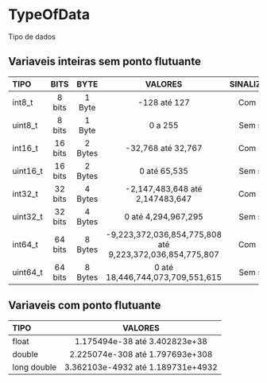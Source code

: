 # TypeOfData
Tipo de dados

## Variaveis inteiras sem ponto flutuante
| TIPO | BITS | BYTE | VALORES | SINALIZACAO |
| :--- | :---: | :---: | :---: | :---: |
| int8_t | 8 bits | 1 Byte | -128 até 127 | Com sinal |
| uint8_t | 8 bits | 1 Byte | 0 a 255 | Sem sinal |
| int16_t | 16 bits | 2 Bytes | -32,768 até 32,767 | Com sinal |
| uint16_t | 16 bits | 2 Bytes | 0 até 65,535 | Sem sinal |
| int32_t | 32 bits | 4 Bytes | -2,147,483,648 até 2,147483,647 | Com sinal |
| uint32_t | 32 bits | 4 Bytes | 0 até 4,294,967,295 | Sem sinal |
| int64_t | 64 bits | 8 Bytes | -9,223,372,036,854,775,808 até 9,223,372,036,854,775,807 | Com sinal |
| uint64_t | 64 bits | 8 Bytes | 0 até 18,446,744,073,709,551,615 | Sem sinal |

## Variaveis com ponto flutuante
| TIPO | VALORES |
| :--- | :---: |
| float | 1.175494e-38 até 3.402823e+38 |
| double | 2.225074e-308 até 1.797693e+308 |
| long double | 3.362103e-4932 até 1.189731e+4932 |
